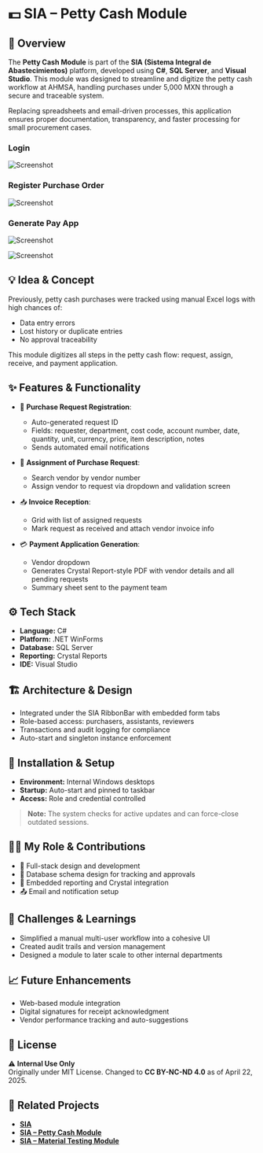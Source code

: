 # 💵 SIA – Petty Cash Module

## 🧭 Overview
The **Petty Cash Module** is part of the **SIA (Sistema Integral de Abastecimientos)** platform, developed using **C#**, **SQL Server**, and **Visual Studio**. This module was designed to streamline and digitize the petty cash workflow at AHMSA, handling purchases under 5,000 MXN through a secure and traceable system.

Replacing spreadsheets and email-driven processes, this application ensures proper documentation, transparency, and faster processing for small procurement cases.

### Login
![Screenshot](./assets/1.png)

### Register Purchase Order
![Screenshot](./assets/3.png)

### Generate Pay App
![Screenshot](./assets/6.png)

![Screenshot](./assets/7.png)

## 💡 Idea & Concept
Previously, petty cash purchases were tracked using manual Excel logs with high chances of:
- Data entry errors
- Lost history or duplicate entries
- No approval traceability

This module digitizes all steps in the petty cash flow: request, assign, receive, and payment application.

## ✨ Features & Functionality
- 📝 **Purchase Request Registration**:
  - Auto-generated request ID
  - Fields: requester, department, cost code, account number, date, quantity, unit, currency, price, item description, notes
  - Sends automated email notifications

- 🔄 **Assignment of Purchase Request**:
  - Search vendor by vendor number
  - Assign vendor to request via dropdown and validation screen

- 📥 **Invoice Reception**:
  - Grid with list of assigned requests
  - Mark request as received and attach vendor invoice info

- 💳 **Payment Application Generation**:
  - Vendor dropdown
  - Generates Crystal Report-style PDF with vendor details and all pending requests
  - Summary sheet sent to the payment team

## ⚙️ Tech Stack
- **Language:** C#
- **Platform:** .NET WinForms
- **Database:** SQL Server
- **Reporting:** Crystal Reports
- **IDE:** Visual Studio

## 🏗 Architecture & Design
- Integrated under the SIA RibbonBar with embedded form tabs
- Role-based access: purchasers, assistants, reviewers
- Transactions and audit logging for compliance
- Auto-start and singleton instance enforcement

## 🚀 Installation & Setup
- **Environment:** Internal Windows desktops
- **Startup:** Auto-start and pinned to taskbar
- **Access:** Role and credential controlled

> **Note:** The system checks for active updates and can force-close outdated sessions.

## 🧑‍💻 My Role & Contributions
- 💼 Full-stack design and development
- 📐 Database schema design for tracking and approvals
- 🔧 Embedded reporting and Crystal integration
- 📤 Email and notification setup

## 🧗 Challenges & Learnings
- Simplified a manual multi-user workflow into a cohesive UI
- Created audit trails and version management
- Designed a module to later scale to other internal departments

## 📈 Future Enhancements
- Web-based module integration
- Digital signatures for receipt acknowledgment
- Vendor performance tracking and auto-suggestions

## 🪪 License
⚠️ **Internal Use Only**  
Originally under MIT License. Changed to **CC BY-NC-ND 4.0** as of April 22, 2025.

## 🔗 Related Projects
- **[SIA](https://github.com/HermiloOrtega/SIA)**
- **[SIA – Petty Cash Module](https://github.com/HermiloOrtega/SIA-Petty-Cash)**
- **[SIA – Material Testing Module](https://github.com/HermiloOrtega/SIA-Material-Testing)**